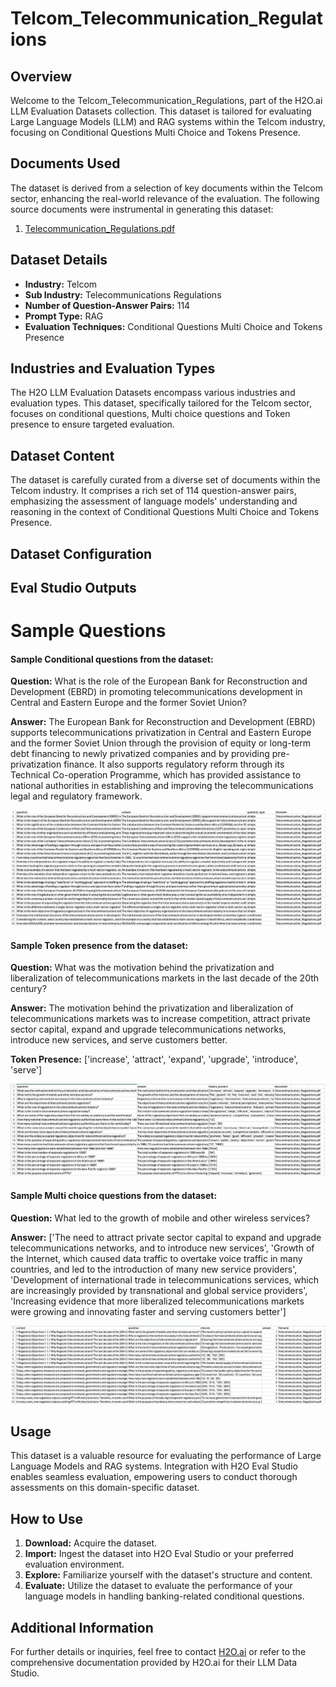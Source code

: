 # Telcom_Telecommunication_Regulations

## Overview
Welcome to the Telcom_Telecommunication_Regulations, part of the H2O.ai LLM Evaluation Datasets collection. This dataset is tailored for evaluating Large Language Models (LLM) and RAG systems within the Telcom industry, focusing on Conditional Questions Multi Choice and Tokens Presence.

## Documents Used
The dataset is derived from a selection of key documents within the Telcom sector, enhancing the real-world relevance of the evaluation. The following source documents were instrumental in generating this dataset:
1. [Telecommunication_Regulations.pdf](https://github.com/h2oai/h2o-evals/blob/main/catalog/Telcom_Telecommunication_Regulations/used_documents/Telecommunication_Regulations.pdf)

## Dataset Details
- **Industry:** Telcom
- **Sub Industry:** Telecommunications Regulations
- **Number of Question-Answer Pairs:** 114
- **Prompt Type:** RAG
- **Evaluation Techniques:** Conditional Questions Multi Choice and Tokens Presence

## Industries and Evaluation Types
The H2O LLM Evaluation Datasets encompass various industries and evaluation types. This dataset, specifically tailored for the Telcom sector, focuses on conditional questions, Multi choice questions and Token presence to ensure targeted evaluation.

## Dataset Content
The dataset is carefully curated from a diverse set of documents within the Telcom industry. It comprises a rich set of 114 question-answer pairs, emphasizing the assessment of language models' understanding and reasoning in the context of Conditional Questions Multi Choice and Tokens Presence.

## Dataset Configuration

## Eval Studio Outputs

# Sample Questions

#### Sample Conditional questions from the dataset:

**Question:** What is the role of the European Bank for Reconstruction and Development (EBRD) in promoting telecommunications development in Central and Eastern Europe and the former Soviet Union?

**Answer:** The European Bank for Reconstruction and Development (EBRD) supports telecommunications privatization in Central and Eastern Europe and the former Soviet Union through the provision of equity or long-term debt financing to newly privatized companies and by providing pre-privatization finance. It also supports regulatory reform through its Technical Co-operation Programme, which has provided assistance to national authorities in establishing and improving the telecommunications legal and regulatory framework.

![conditional_question_image](https://github.com/h2oai/h2o-evals/blob/main/catalog/Telcom_Telecommunication_Regulations/screenshots/question_type.png)

#### Sample Token presence from the dataset:

**Question:** What was the motivation behind the privatization and liberalization of telecommunications markets in the last decade of the 20th century?

**Answer:** The motivation behind the privatization and liberalization of telecommunications markets was to increase competition, attract private sector capital, expand and upgrade telecommunications networks, introduce new services, and serve customers better.

**Token Presence:** ['increase', 'attract', 'expand', 'upgrade', 'introduce', 'serve']

![token_presence_image](https://github.com/h2oai/h2o-evals/blob/main/catalog/Telcom_Telecommunication_Regulations/screenshots/tokens_present.png)

#### Sample Multi choice questions from the dataset:

**Question:** What led to the growth of mobile and other wireless services?

**Answer:** ['The need to attract private sector capital to expand and upgrade telecommunications networks, and to introduce new services', 'Growth of the Internet, which caused data traffic to overtake voice traffic in many countries, and led to the introduction of many new service providers', 'Development of international trade in telecommunications services, which are increasingly provided by transnational and global service providers', 'Increasing evidence that more liberalized telecommunications markets were growing and innovating faster and serving customers better']

![multi_choice_question_image](https://github.com/h2oai/h2o-evals/blob/main/catalog/Telcom_Telecommunication_Regulations/screenshots/multi_choice.png)

## Usage

This dataset is a valuable resource for evaluating the performance of Large Language Models and RAG systems. Integration with H2O Eval Studio enables seamless evaluation, empowering users to conduct thorough assessments on this domain-specific dataset.

## How to Use

1. **Download:** Acquire the dataset.
2. **Import:** Ingest the dataset into H2O Eval Studio or your preferred evaluation environment.
3. **Explore:** Familiarize yourself with the dataset's structure and content.
4. **Evaluate:** Utilize the dataset to evaluate the performance of your language models in handling banking-related conditional questions.

## Additional Information

For further details or inquiries, feel free to contact [H2O.ai](https://www.h2o.ai/) or refer to the comprehensive documentation provided by H2O.ai for their LLM Data Studio.

